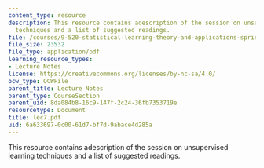 ```yaml
---
content_type: resource
description: This resource contains adescription of the session on unsupervised learning
  techniques and a list of suggested readings.
file: /courses/9-520-statistical-learning-theory-and-applications-spring-2006/6a6336970c0061d7bf7d9abace4d285a_lec7.pdf
file_size: 23532
file_type: application/pdf
learning_resource_types:
- Lecture Notes
license: https://creativecommons.org/licenses/by-nc-sa/4.0/
ocw_type: OCWFile
parent_title: Lecture Notes
parent_type: CourseSection
parent_uid: 8da084b8-16c9-147f-2c24-36fb7353719e
resourcetype: Document
title: lec7.pdf
uid: 6a633697-0c00-61d7-bf7d-9abace4d285a
---
```

This resource contains adescription of the session on unsupervised learning techniques and a list of suggested readings.